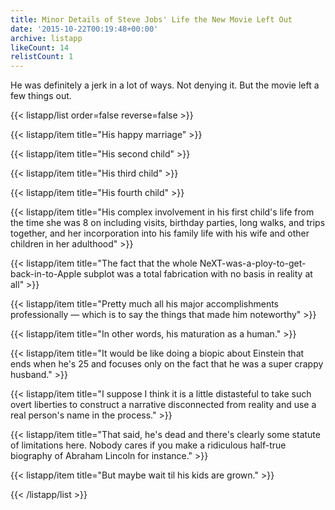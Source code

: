 ```yaml
---
title: Minor Details of Steve Jobs' Life the New Movie Left Out
date: '2015-10-22T00:19:48+00:00'
archive: listapp
likeCount: 14
relistCount: 1
---
```


He was definitely a jerk in a lot of ways. Not denying it. But the movie left a few things out.

<!--more-->

{{< listapp/list order=false reverse=false >}}

   {{< listapp/item title="His happy marriage" >}}

   {{< listapp/item title="His second child" >}}

   {{< listapp/item title="His third child" >}}

   {{< listapp/item title="His fourth child" >}}

   {{< listapp/item title="His complex involvement in his first child's life from the time she was 8 on including visits, birthday parties, long walks, and trips together, and her incorporation into his family life with his wife and other children in her adulthood" >}}

   {{< listapp/item title="The fact that the whole NeXT-was-a-ploy-to-get-back-in-to-Apple subplot was a total fabrication with no basis in reality at all" >}}

   {{< listapp/item title="Pretty much all his major accomplishments professionally — which is to say the things that made him noteworthy" >}}

   {{< listapp/item title="In other words, his maturation as a human." >}}

   {{< listapp/item title="It would be like doing a biopic about Einstein that ends when he's 25 and focuses only on the fact that he was a super crappy husband." >}}

   {{< listapp/item title="I suppose I think it is a little distasteful to take such overt liberties to construct a narrative disconnected from reality and use a real person's name in the process." >}}

   {{< listapp/item title="That said, he's dead and there's clearly some statute of limitations here. Nobody cares if you make a ridiculous half-true biography of Abraham Lincoln for instance." >}}

   {{< listapp/item title="But maybe wait til his kids are grown." >}}

{{< /listapp/list >}}
